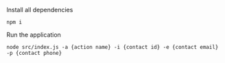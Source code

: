 Install all dependencies

```
npm i
```

Run the application

```
node src/index.js -a {action name} -i {contact id} -e {contact email} -p {contact phone}
```
